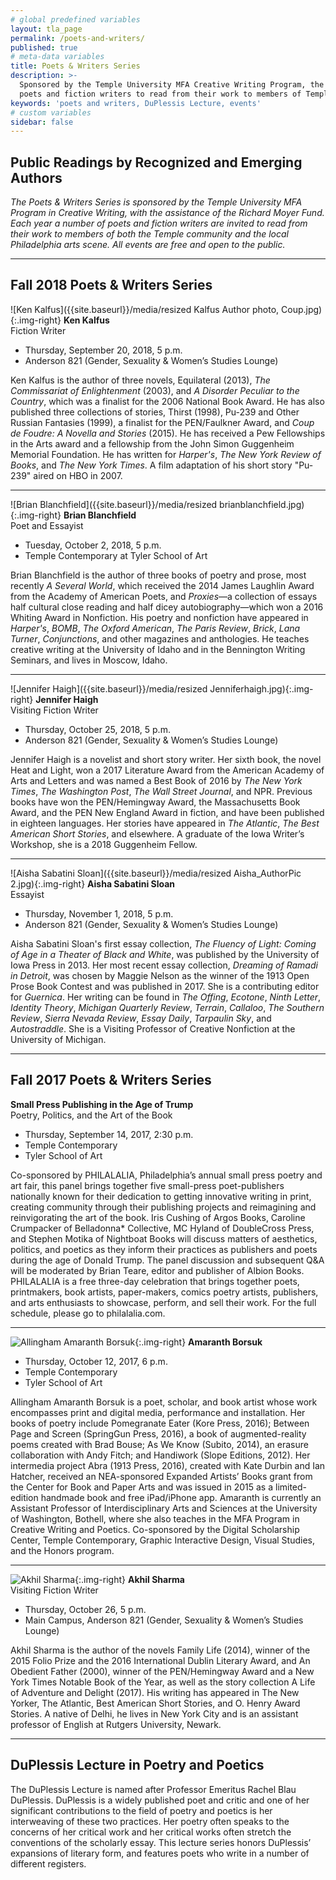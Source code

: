 ```yaml
---
# global predefined variables
layout: tla_page
permalink: /poets-and-writers/
published: true
# meta-data variables
title: Poets & Writers Series
description: >-
  Sponsored by the Temple University MFA Creative Writing Program, the Poets and Writers Series invites
  poets and fiction writers to read from their work to members of Temple community and Philadelphia arts scene.
keywords: 'poets and writers, DuPlessis Lecture, events'
# custom variables
sidebar: false
---
```

## Public Readings by Recognized and Emerging Authors
_The Poets & Writers Series is sponsored by the Temple University MFA Program in Creative Writing, with the assistance of the Richard Moyer Fund. Each year a number of poets and fiction writers are invited to read from their work to members of both the Temple community and the local Philadelphia arts scene. All events are free and open to the public._

___

## Fall 2018 Poets & Writers Series

![Ken Kalfus]({{site.baseurl}}/media/resized Kalfus Author photo, Coup.jpg){:.img-right}
**Ken Kalfus**<br/>
Fiction Writer<br/>

- Thursday, September 20, 2018, 5 p.m.<br/>
- Anderson 821 (Gender, Sexuality & Women’s Studies Lounge)<br/>

Ken Kalfus is the author of three novels, Equilateral (2013), _The Commissariat of Enlightenment_ (2003), and _A Disorder Peculiar to the Country_, which was a finalist for the 2006 National Book Award. He has also published three collections of stories, Thirst (1998), Pu-239 and Other Russian Fantasies (1999), a finalist for the PEN/Faulkner Award, and _Coup de Foudre: A Novella and Stories_ (2015). He has received a Pew Fellowships in the Arts award and a fellowship from the John Simon Guggenheim Memorial Foundation. He has written for _Harper's_, _The New York Review of Books_, and _The New York Times_. A film adaptation of his short story "Pu-239" aired on HBO in 2007.

___

![Brian Blanchfield]({{site.baseurl}}/media/resized brianblanchfield.jpg){:.img-right}
**Brian Blanchfield**<br/>
Poet and Essayist<br/>

- Tuesday, October 2, 2018, 5 p.m.<br/>
- Temple Contemporary at Tyler School of Art<br/>

Brian Blanchfield is the author of three books of poetry and prose, most recently _A Several World_, which received the 2014 James Laughlin Award from the Academy of American Poets, and _Proxies_—a collection of essays half cultural close reading and half dicey autobiography—which won a 2016 Whiting Award in Nonfiction. His poetry and nonfiction have appeared in _Harper's_, _BOMB_, _The Oxford American_, _The Paris Review_, _Brick_, _Lana Turner_, _Conjunctions_, and other magazines and anthologies. He teaches creative writing at the University of Idaho and in the Bennington Writing Seminars, and lives in Moscow, Idaho.

___

![Jennifer Haigh]({{site.baseurl}}/media/resized Jenniferhaigh.jpg){:.img-right}
**Jennifer Haigh**<br/>
Visiting Fiction Writer<br/>

- Thursday, October 25, 2018, 5 p.m.<br/>
- Anderson 821 (Gender, Sexuality & Women’s Studies Lounge)<br/>

Jennifer Haigh is a novelist and short story writer. Her sixth book, the novel Heat and Light, won a 2017 Literature Award from the American Academy of Arts and Letters and was named a Best Book of 2016 by _The New York Times_, _The Washington Post_, _The Wall Street Journal_, and NPR. Previous books have won the PEN/Hemingway Award, the Massachusetts Book Award, and the PEN New England Award in fiction, and have been published in eighteen languages. Her stories have appeared in _The Atlantic_, _The Best American Short Stories_, and elsewhere. A graduate of the Iowa Writer’s Workshop, she is a 2018 Guggenheim Fellow.

___

![Aisha Sabatini Sloan]({{site.baseurl}}/media/resized Aisha_AuthorPic 2.jpg){:.img-right}
**Aisha Sabatini Sloan**<br/>
  Essayist<br/>

- Thursday, November 1, 2018, 5 p.m.<br/>
- Anderson 821 (Gender, Sexuality & Women’s Studies Lounge)<br/>

Aisha Sabatini Sloan's first essay collection, _The Fluency of Light: Coming of Age in a Theater of Black and White_, was published by the University of Iowa Press in 2013. Her most recent essay collection, _Dreaming of Ramadi in Detroit_, was chosen by Maggie Nelson as the winner of the 1913 Open Prose Book Contest and was published in 2017. She is a contributing editor for _Guernica_. Her writing can be found in _The Offing_, _Ecotone_, _Ninth Letter_, _Identity Theory_, _Michigan Quarterly Review_, _Terrain_, _Callaloo_, _The Southern Review_, _Sierra Nevada Review_, _Essay Daily_, _Tarpaulin Sky_, and _Autostraddle_. She is a Visiting Professor of Creative Nonfiction at the University of Michigan. 

___

## Fall 2017 Poets & Writers Series

**Small Press Publishing in the Age of Trump**<br/>
Poetry, Politics, and the Art of the Book<br/>

- Thursday, September 14, 2017, 2:30 p.m.<br/>
- Temple Contemporary<br/>
- Tyler School of Art<br/>

Co-sponsored by PHILALALIA, Philadelphia’s annual small press poetry and art fair, this panel brings together five small-press poet-publishers nationally known for their dedication to getting innovative writing in print, creating community through their publishing projects and reimagining and reinvigorating the art of the book. Iris Cushing of Argos Books, Caroline Crumpacker of Belladonna* Collective, MC Hyland of DoubleCross Press, and Stephen Motika of Nightboat Books will discuss matters of aesthetics, politics, and poetics as they inform their practices as publishers and poets during the age of Donald Trump. The panel discussion and subsequent Q&A will be moderated by Brian Teare, editor and publisher of Albion Books. PHILALALIA is a free three-day celebration that brings together poets, printmakers, book artists, paper-makers, comics poetry artists, publishers, and arts enthusiasts to showcase, perform, and sell their work. For the full schedule, please go to philalalia.com.

___

![Allingham Amaranth Borsuk]({{site.baseurl}}/media/Borsuk-Photo.jpg){:.img-right}
**Amaranth Borsuk**

- Thursday, October 12, 2017, 6 p.m.<br/>
- Temple Contemporary<br/>
- Tyler School of Art<br/>

Allingham Amaranth Borsuk is a poet, scholar, and book artist whose work encompasses print and digital media, performance and installation. Her books of poetry include Pomegranate Eater (Kore Press, 2016); Between Page and Screen (SpringGun Press, 2016), a book of augmented-reality poems created with Brad Bouse; As We Know (Subito, 2014), an erasure collaboration with Andy Fitch; and Handiwork (Slope Editions, 2012). Her intermedia project Abra (1913 Press, 2016), created with Kate Durbin and Ian Hatcher, received an NEA-sponsored Expanded Artists’ Books grant from the Center for Book and Paper Arts and was issued in 2015 as a limited-edition handmade book and free iPad/iPhone app. Amaranth is currently an Assistant Professor of Interdisciplinary Arts and Sciences at the University of Washington, Bothell, where she also teaches in the MFA Program in Creative Writing and Poetics. Co-sponsored by the Digital Scholarship Center, Temple Contemporary, Graphic Interactive Design, Visual Studies, and the Honors program.

___

![Akhil Sharma]({{site.baseurl}}/media/Akhil_Sharma_Winne_3245750b.jpg){:.img-right}
**Akhil Sharma**<br/>
Visiting Fiction Writer<br/>

- Thursday, October 26, 5 p.m.<br/>
- Main Campus, Anderson 821 (Gender, Sexuality & Women’s Studies Lounge)<br/>

Akhil Sharma is the author of the novels Family Life (2014), winner of the 2015 Folio Prize and the 2016 International Dublin Literary Award, and An Obedient Father (2000), winner of the PEN/Hemingway Award and a New York Times Notable Book of the Year, as well as the story collection A Life of Adventure and Delight (2017). His writing has appeared in The New Yorker, The Atlantic, Best American Short Stories, and O. Henry Award Stories. A native of Delhi, he lives in New York City and is an assistant professor of English at Rutgers University, Newark.

___

## DuPlessis Lecture in Poetry and Poetics
The DuPlessis Lecture is named after Professor Emeritus Rachel Blau DuPlessis. DuPlessis is a widely published poet and critic and one of her significant contributions to the field of poetry and poetics is her interweaving of these two practices. Her poetry often speaks to the concerns of her critical work and her critical works often stretch the conventions of the scholarly essay. This lecture series honors DuPlessis’ expansions of literary form, and features poets who write in a number of different registers.
